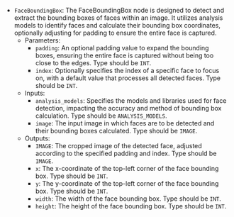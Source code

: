 - `FaceBoundingBox`: The FaceBoundingBox node is designed to detect and extract the bounding boxes of faces within an image. It utilizes analysis models to identify faces and calculate their bounding box coordinates, optionally adjusting for padding to ensure the entire face is captured.
    - Parameters:
        - `padding`: An optional padding value to expand the bounding boxes, ensuring the entire face is captured without being too close to the edges. Type should be `INT`.
        - `index`: Optionally specifies the index of a specific face to focus on, with a default value that processes all detected faces. Type should be `INT`.
    - Inputs:
        - `analysis_models`: Specifies the models and libraries used for face detection, impacting the accuracy and method of bounding box calculation. Type should be `ANALYSIS_MODELS`.
        - `image`: The input image in which faces are to be detected and their bounding boxes calculated. Type should be `IMAGE`.
    - Outputs:
        - `IMAGE`: The cropped image of the detected face, adjusted according to the specified padding and index. Type should be `IMAGE`.
        - `x`: The x-coordinate of the top-left corner of the face bounding box. Type should be `INT`.
        - `y`: The y-coordinate of the top-left corner of the face bounding box. Type should be `INT`.
        - `width`: The width of the face bounding box. Type should be `INT`.
        - `height`: The height of the face bounding box. Type should be `INT`.
